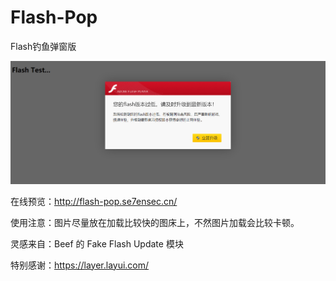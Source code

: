 # Flash-Pop

Flash钓鱼弹窗版

![](https://raw.githubusercontent.com/r00tSe7en/pictures/master/flashpop.png)

在线预览：http://flash-pop.se7ensec.cn/

使用注意：图片尽量放在加载比较快的图床上，不然图片加载会比较卡顿。

灵感来自：Beef 的 Fake Flash Update 模块

特别感谢：https://layer.layui.com/
